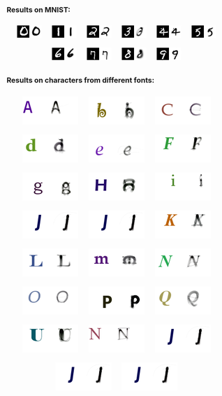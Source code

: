 ### Results on MNIST:
<p align="center">
  <img src="results/test_images_mnist/mnist_19_44.png" style="margin:10px;">
  <img src="results/test_images_mnist/mnist_19_15.png" style="margin:10px;">
  <img src="results/test_images_mnist/mnist_19_10.png" style="margin:10px;">
  <img src="results/test_images_mnist/mnist_19_19.png" style="margin:10px;">
  <img src="results/test_images_mnist/mnist_18_79.png" style="margin:10px;">
  <img src="results/test_images_mnist/mnist_18_93.png" style="margin:10px;">
  <img src="results/test_images_mnist/mnist_19_26.png" style="margin:10px;">
  <img src="results/test_images_mnist/mnist_19_28.png" style="margin:10px;">
  <img src="results/test_images_mnist/mnist_19_38.png" style="margin:10px;">
  <img src="results/test_images_mnist/mnist_19_2.png" style="margin:10px;">
</p>

### Results on characters from different fonts:
<p align="center">
  <img src="results/char_dataset_results_2/mnist_123_73.png" style="margin:10px;">
  <img src="results/char_dataset_results_2/mnist_121_7.png" style="margin:10px;">
  <img src="results/char_dataset_results_2/mnist_122_64.png" style="margin:10px;">
  <img src="results/char_dataset_results_2/mnist_122_32.png" style="margin:10px;">
  <img src="results/char_dataset_results_2/mnist_120_52.png" style="margin:10px;">
  <img src="results/char_dataset_results_2/mnist_121_66.png" style="margin:10px;">
  <img src="results/char_dataset_results_2/mnist_120_89.png" style="margin:10px;">
  <img src="results/char_dataset_results_2/mnist_121_50.png" style="margin:10px;">
  <img src="results/char_dataset_results_2/mnist_121_81.png" style="margin:10px;">
  <img src="results/char_dataset_results_2/mnist_121_41.png" style="margin:10px;">
  <img src="results/char_dataset_results_2/mnist_121_41.png" style="margin:10px;">
  <img src="results/char_dataset_results_2/mnist_123_98.png" style="margin:10px;">
  <img src="results/char_dataset_results_2/mnist_122_87.png" style="margin:10px;">
  <img src="results/char_dataset_results_2/mnist_122_102.png" style="margin:10px;">
  <img src="results/char_dataset_results_2/mnist_123_65.png" style="margin:10px;">
  <img src="results/char_dataset_results_2/mnist_122_56.png" style="margin:10px;">
  <img src="results/char_dataset_results_2/mnist_122_58.png" style="margin:10px;">
  <img src="results/char_dataset_results_2/mnist_121_92.png" style="margin:10px;">
  <img src="results/char_dataset_results_2/mnist_121_58.png" style="margin:10px;">
  <img src="results/char_dataset_results_2/mnist_119_94.png" style="margin:10px;">
  <img src="results/char_dataset_results_2/mnist_121_41.png" style="margin:10px;">
  <img src="results/char_dataset_results_2/mnist_121_41.png" style="margin:10px;">
  <img src="results/char_dataset_results_2/mnist_121_41.png" style="margin:10px;">
</p>

